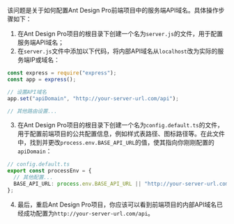 该问题是关于如何配置Ant Design Pro前端项目中的服务端API域名。具体操作步骤如下：

1. 在Ant Design Pro项目的根目录下创建一个名为`server.js`的文件，用于配置服务端API域名；
2. 在`server.js`文件中添加以下代码，将内部API域名从`localhost`改为实际的服务端IP或域名：

```javascript
const express = require("express");
const app = express();

// 设置API域名
app.set("apiDomain", "http://your-server-url.com/api");

// 其他路由设置...
```

3. 在Ant Design Pro项目的根目录下创建一个名为`config.default.ts`的文件，用于配置前端项目的公共配置信息，例如样式表路径、图标路径等。在此文件中，找到并更改`process.env.BASE_API_URL`的值，使其指向你刚刚配置的`apiDomain`：

```typescript
// config.default.ts
export const processEnv = {
  // 其他配置...
  BASE_API_URL: process.env.BASE_API_URL || "http://your-server-url.com/api",
};
```

4. 最后，重启Ant Design Pro项目，你应该可以看到前端项目的内部API域名已经成功配置为`http://your-server-url.com/api`。
